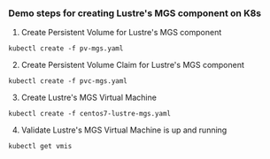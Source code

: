 ### Demo steps for creating Lustre's MGS component on K8s

1. Create Persistent Volume for Lustre's MGS component
```
kubectl create -f pv-mgs.yaml
```
2. Create Persistent Volume Claim for Lustre's MGS component
```
kubectl create -f pvc-mgs.yaml
```
3. Create Lustre's MGS Virtual Machine
```
kubectl create -f centos7-lustre-mgs.yaml
```
4. Validate Lustre's MGS Virtual Machine is up and running
```
kubectl get vmis
```
